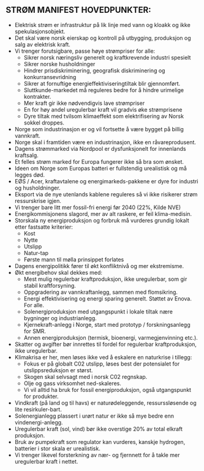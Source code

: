 ## STRØM MANIFEST HOVEDPUNKTER:

* Elektrisk strøm er infrastruktur på lik linje med vann og kloakk og ikke spekulasjonsobjekt.
* Det skal være norsk eierskap og kontroll på utbygging, produksjon og salg av elektrisk kraft. 
* Vi trenger forutsigbare, passe høye strømpriser for alle:   
    - Sikrer norsk næringsliv generelt og kraftkrevende industri spesielt
    - Sikrer norske husholdninger  
    - Hindrer prisdiskriminering, geografisk diskriminering og konkurransevridning
    - Sikrer at fornuftige energieffektiviseringtiltak blir gjennomført.
    - Sluttkunde-markedet må reguleres bedre for å hindre urimelige kontrakter.
    - Mer kraft gir ikke nødvendigvis lave strømpriser
    - En for høy andel uregulerbar kraft vil gradvis øke strømprisene
    - Dyre tiltak med tvilsom klimaeffekt som elektrifisering av Norsk sokkel droppes. 
* Norge som industrinasjon er og vil fortsette å være bygget på billig vannkraft.
* Norge skal i framtiden være en industrinasjon, ikke en råvareprodusent. 
* Dagens strømmarked via Nordpool er dysfunksjonelt for innenlands kraftsalg.
* Et felles strøm marked for Europa fungerer ikke så bra som ønsket.
* Ideen om Norge som Europas batteri er fullstendig urealistisk og må legges død.
* EØS / Acer, kraftavtalene og energimarkeds-pakkene er dyre for industri og husholdninger.
* Eksport via de nye utenlands kablene reguleres så vi ikke risikerer strøm ressurskrise igjen.
* Vi trenger bare litt mer fossil-fri energi før 2040  (22%, Kilde NVE)
* Energikommisjonens slagord, mer av alt raskere, er feil klima-medisin.
* Storskala ny energiproduksjon og forbruk må vurderes grundig lokalt etter fastsatte kriterier: 
    - Kost
    - Nytte
    - Utslipp
    - Natur-tap 
    - Første mann til mølla prinsippet forlates
* Dagens energipolitikk fører til økt konfliktnivå og mer ekstremisme.
* Økt energibehov skal dekkes med:
    - Mest mulig regulerbar kraftproduksjon, ikke uregulerbar, som gir stabil kraftforsyning. 
    - Oppgradering av vannkraftanlegg, sammen med flomsikring. 
    - Energi effektivisering og energi sparing generelt. Støttet av Enova. For alle. 
    - Solenergiproduksjon med utgangspunkt i lokale tiltak nære bygninger og industrianlegg.
    - Kjernekraft-anlegg i Norge, start med prototyp / forskningsanlegg for SMR. 
    - Annen energiproduksjon (termisk, bioenergi, varmegjenvinning etc.).
* Skatter og avgifter bør innrettes til fordel for regulerbar kraftproduksjon, ikke uregulerbar.
* Klimakrisa er her, men løses ikke ved å eskalere en naturkrise i tillegg:
    - Fokus er på globalt C02 utslipp, løses best der potensialet for utslippsreduksjon er størst.
    - Skogen skal selvsagt med i norsk C02 regnskap.
    - Olje og gass virksomhet ned-skaleres. 
    - Vi vil alltid ha bruk for fossil energiproduksjon, også utgangspunkt for produkter.
* Vindkraft (på land og til havs) er naturødeleggende, ressurssløsende og lite resirkuler-bart.
* Solenergianlegg plassert i urørt natur er ikke så mye bedre enn vindenergi-anlegg.
* Uregulerbar kraft (sol, vind) bør ikke overstige 20% av total elkraft produksjon.
* Bruk av pumpekraft som regulator kan vurderes, kanskje hydrogen, batterier i stor skala er urealistisk.
* Vi trenger likevel forsterkning av nær- og fjernnett for å takle mer uregulerbar kraft i nettet.

